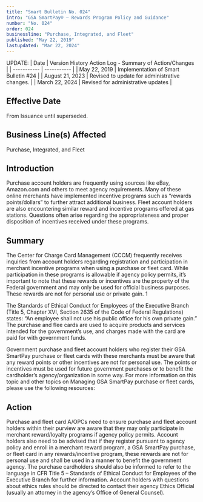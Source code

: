 ```yaml
---
title: "Smart Bulletin No. 024"
intro: "GSA SmartPay® – Rewards Program Policy and Guidance"
number: "No. 024"
order: 024
businessline: "Purchase, Integrated, and Fleet"
published: "May 22, 2019"
lastupdated: "Mar 22, 2024"
---
```


UPDATE:
| Date | Version History Action Log - Summary of Action/Changes |
| ----------- | ----------- |
| May 22, 2019 | Implementation of Smart Bulletin #24 |
| August 21, 2023 | Revised to update for administrative changes. |
| March 22, 2024 | Revised for administrative updates |

## Effective Date

From Issuance until superseded.


## Business Line(s) Affected

Purchase, Integrated, and Fleet

## Introduction

Purchase account holders are frequently using sources like eBay, Amazon.com and others to meet agency requirements. Many of these online merchants have implemented incentive programs such as “rewards points/dollars” to further attract additional business. Fleet account holders are also encountering similar reward and incentive programs offered at gas stations. Questions often arise regarding the appropriateness and proper disposition of incentives received under these programs. 

## Summary

The Center for Charge Card Management (CCCM) frequently receives inquiries from account holders regarding registration and participation in merchant incentive programs when using a purchase or fleet card. While participation in these programs is allowable if agency policy permits, it’s important to note that these rewards or incentives are the property of the Federal government and may only be used for official business purposes. These rewards are not for personal use or private gain. 
1 

The Standards of Ethical Conduct for Employees of the Executive Branch (Title 5, Chapter XVI, Section 2635 of the Code of Federal Regulations) states: “An employee shall not use his public office for his own private gain.” The purchase and flee cards are used to acquire products and services intended for the government’s use, and charges made with the card are paid for with government funds. 

Government purchase and fleet account holders who register their GSA SmartPay purchase or fleet cards with these merchants must be aware that any reward points or other incentives are not for personal use. The points or incentives must be used for future government purchases or to benefit the cardholder’s agency/organization in some way. For more information on this topic and other topics on Managing GSA SmartPay purchase or fleet cards, please use the following resources: 


## Action

Purchase and fleet card A/OPCs need to ensure purchase and fleet account holders within their purview are aware that they may only participate in merchant reward/loyalty programs if agency policy permits. Account holders also need to be advised that if they register pursuant to agency policy and enroll in a merchant reward program, a GSA SmartPay purchase, or fleet card in any rewards/incentive program, these rewards are not for personal use and shall be used in a manner to benefit the government agency. The purchase cardholders should also be informed to refer to the language in CFR Title 5 – Standards of Ethical Conduct for Employees of the Executive Branch for further information. Account holders with questions about ethics rules should be directed to contact their agency Ethics Official (usually an attorney in the agency’s Office of General Counsel). 
